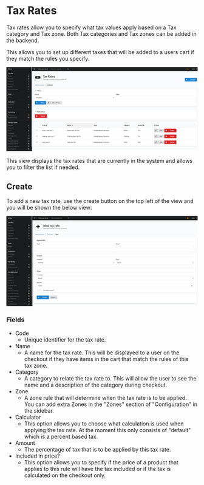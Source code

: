 # Tax Rates

Tax rates allow you to specify what tax values apply based on a Tax category and Tax zone. Both Tax categories and Tax zones can be added in the backend.

This allows you to set up different taxes that will be added to a users cart if they match the rules you specify.

![alt text](../assets/images/Configuration/Tax-Rates/01_sylius_admin_tax_rate_index.png "Example Tax Rates view.")

This view displays the tax rates that are currently in the system and allows you to filter the list if needed.

## Create

To add a new tax rate, use the create button on the top left of the view and you will be shown the below view:

![alt text](../assets/images/Configuration/Tax-Rates/02_sylius_admin_tax_rate_create.png "Example Tax Rates view.")

### Fields

- Code
    - Unique identifier for the tax rate.
- Name
    - A name for the tax rate. This will be displayed to a user on the checkout if they have items in the cart that match the rules of this tax zone.
- Category
    - A category to relate the tax rate to. This will allow the user to see the name and a description of the category during checkout.
- Zone
    - A zone rule that will determine when the tax rate is to be applied. You can add extra Zones in the "Zones" section of "Configuration" in the sidebar.
- Calculator
    - This option allows you to choose what calculation is used when applying the tax rate. At the moment this only consists of "default" which is a percent based tax.
- Amount
    - The percentage of tax that is to be applied by this tax rate.
- Included in price?
    - This option allows you to specify if the price of a product that applies to this rule will have the tax included or if the tax is calculated on the checkout only.
